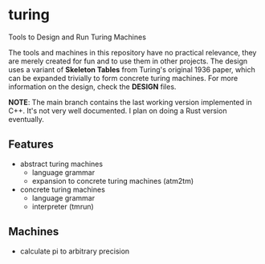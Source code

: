 # turing
Tools to Design and Run Turing Machines

The tools and machines in this repository have no practical relevance, they are merely created for fun and to use them in other projects. The design uses a variant of **Skeleton Tables** from Turing's original 1936 paper, which can be expanded trivially to form concrete turing machines. For more information on the design, check the **DESIGN** files.

**NOTE**: The main branch contains the last working version implemented in C++. It's not very well documented. I plan on doing a Rust version eventually.

## Features
 * abstract turing machines
    + language grammar
    + expansion to concrete turing machines (atm2tm)
 * concrete turing machines
    + language grammar
    + interpreter (tmrun)

## Machines
 * calculate pi to arbitrary precision
